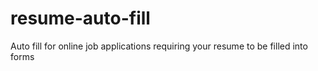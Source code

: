 resume-auto-fill
================

Auto fill for online job applications requiring your resume to be filled into forms
